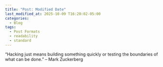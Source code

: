 ```yaml
---
title: "Post: Modified Date"
last_modified_at: 2025-10-09 T16:20:02-05:00
categories:
  - Blog
tags:
  - Post Formats
  - readability
  - standard
---
```


“Hacking just means building something quickly or testing the boundaries of what can be done.” – Mark Zuckerberg






